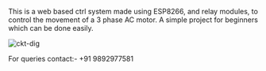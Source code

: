 This is a web based ctrl system made using ESP8266, and relay modules, to control the movement of a 3 phase AC motor.
A simple project for beginners which can be done easily.

![ckt-dig](https://github.com/user-attachments/assets/223bd71e-26bf-4c30-9be2-59621e148972)

For queries contact:- +91 9892977581
